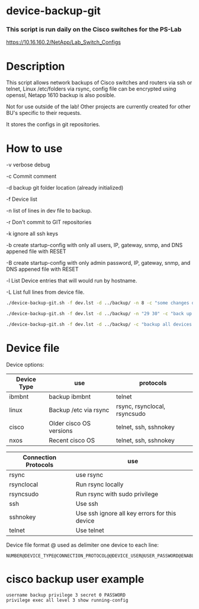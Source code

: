 # device-backup-git
### This script is run daily on the Cisco switches for the PS-Lab
https://10.16.160.2/NetApp/Lab_Switch_Configs

# Description
This script allows network backups of Cisco switches and routers via ssh or telnet, Linux /etc/folders via rsync, config file can be encrypted using openssl, Netapp 1610 backup is also posible.

Not for use outside of the lab!
Other projects are currently created for other BU's specific to their requests.

It stores the configs in git repositories.

# How to use

 -v verbose debug

 -c Commit comment

 -d backup git folder location  (already initialized)

 -f Device list

 -n list of lines in dev file to backup.

 -r Don't commit to GIT repositories

 -k ignore all ssh keys

 -b create startup-config with only all users, IP, gateway, snmp, and DNS appened file with RESET

 -B create startup-config with only admin password, IP, gateway, snmp, and DNS appened file with RESET

 -l List Device entries that will would run by hostname.

 -L List full lines from device file.

```sh
./device-backup-git.sh -f dev.lst -d ../backup/ -n 8 -c "some changes description"
```

```sh
./device-backup-git.sh -f dev.lst -d ../backup/ -n "29 30" -c "back up devices with number 29 and 30 from the configuration file"
```

```sh
./device-backup-git.sh -f dev.lst -d ../backup/ -c "backup all devices from the configuration file"
```

# Device file

Device options:

|Device Type | use | protocols |
|-----|-----|-----|
|ibmbnt|backup ibmbnt|telnet| 
|linux|Backup /etc via rsync|rsync, rsynclocal, rsyncsudo|
|cisco|Older cisco OS versions|telnet, ssh, sshnokey|
|nxos| Recent cisco OS|telnet, ssh, sshnokey|

|Connection Protocols| use |
|-----|-----|
|rsync|use rsync|
|rsynclocal|Run rsync locally|
|rsyncsudo|Run rsync with sudo privilege|
|ssh|Use ssh|
|sshnokey|Use ssh ignore all key errors for this device|
|telnet|Use telnet|

Device file format @ used as delimiter one device to each line:
 ```
 NUMBER@DEVICE_TYPE@CONNECTION_PROTOCOL@@DEVICE_USER@USER_PASSWORD@ENABLE_PASSWORD@DEVICE_ADDRESS@DEVICE_PORT
 ```


# cisco backup user example
```
username backup privilege 3 secret 0 PASSWORD
privilege exec all level 3 show running-config
```
